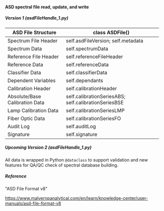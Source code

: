 #### ASD spectral file read, update, and write



##### Version 1 (asdFileHandle_1.py)

| ASD File Structure             | class ASDFile()                                        |
| ------------------------------ | ---------------------------------------------------- |
| Spectrum File Header           | self.asdFileVersion; self.metadata                   |
| Spectrum Data                  | self.spectrumData                                    |
| Reference File Header          | self.referenceFileHeader                             |
| Reference Data                 | self.referenceData                                   |
| Classifier Data                | self.classifierData                                  |
| Dependent Variables            | self.dependants                                      |
| Calibration Header             | self.calibrationHeader                               |
| Absolute/Base Calibration Data | self.calibrationSeriesABS; self.calibrationSeriesBSE |
| Lamp Calibration Data          | self.calibrationSeriesLMP                            |
| Fiber Optic Data               | self.calibrationSeriesFO                             |
| Audit Log                      | self.auditLog                                        |
| Signature                      | self.signature                                       |

##### Upcoming Version 2 (asdFileHandle_1.py)

All data is wrapped in Python `@dataclass` to support validation and new features for QA/QC check of spectral database building.

##### Reference

"ASD File Format v8"

https://www.malvernpanalytical.com/en/learn/knowledge-center/user-manuals/asd-file-format-v8